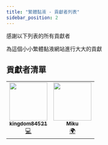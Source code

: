 ```yaml
---
title: "繁體黏液 - 貢獻者列表"
sidebar_position: 2
---
```


感謝以下列表的所有貢獻者

為這個小小繁體黏液網站進行大大的貢獻

## 貢獻者清單

<!-- ALL-CONTRIBUTORS-LIST:START - Do not remove or modify this section -->
<!-- prettier-ignore-start -->
<!-- markdownlint-disable -->
<table>
  <tr>
    <td align="center"><a href="https://github.com/kingdom84521"><img src="https://avatars.githubusercontent.com/u/26183887?v=4?s=100" width="100px;" alt=""/><br /><sub><b>kingdom84521</b></sub></a><br /><a href="https://github.com/SlimeTraditionalTranslation/SlimeTraditionalTranslation.github.io/commits?author=kingdom84521" title="Code">💻</a></td>
    <td align="center"><a href="https://github.com/xMikux"><img src="https://avatars.githubusercontent.com/u/26039249?v=4?s=100" width="100px;" alt=""/><br /><sub><b>Miku</b></sub></a><br /><a href="#translation-xMikux" title="Translation">🌍</a></td>
  </tr>
</table>

<!-- markdownlint-restore -->
<!-- prettier-ignore-end -->

<!-- ALL-CONTRIBUTORS-LIST:END -->
